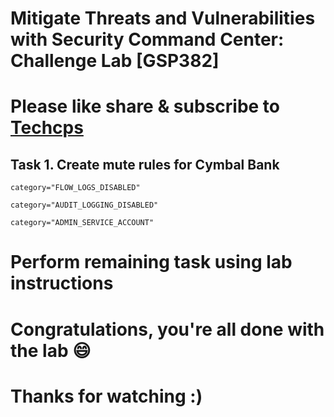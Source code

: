 
# Mitigate Threats and Vulnerabilities with Security Command Center: Challenge Lab [GSP382]

# Please like share & subscribe to [Techcps](https://www.youtube.com/@techcps)

## Task 1. Create mute rules for Cymbal Bank

```
category="FLOW_LOGS_DISABLED"
```
```
category="AUDIT_LOGGING_DISABLED"
```
```
category="ADMIN_SERVICE_ACCOUNT"
```
# Perform remaining task using lab instructions

# Congratulations, you're all done with the lab 😄

# Thanks for watching :)